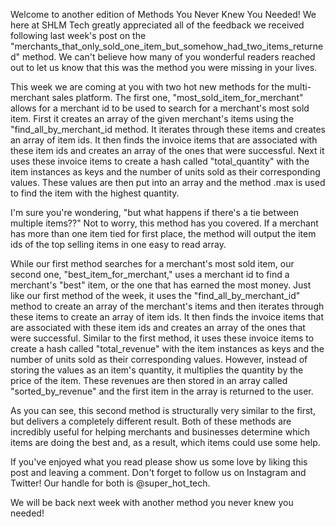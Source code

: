 Welcome to another edition of Methods You Never Knew You Needed!  We here at SHLM Tech greatly appreciated all of the feedback we received following last week's post on the "merchants_that_only_sold_one_item_but_somehow_had_two_items_returned" method.  We can't believe how many of you wonderful readers reached out to let us know that this was the method you were missing in your lives.  

This week we are coming at you with two hot new methods for the multi-merchant sales platform.  The first one, "most_sold_item_for_merchant" allows for a merchant id to be used to search for a merchant's most sold item.  First it creates an array of the given merchant's items using the "find_all_by_merchant_id method.  It iterates through these items and creates an array of item ids.  It then finds the invoice items that are associated with these item ids and creates an array of the ones that were successful.  Next it uses these invoice items to create a hash called "total_quantity" with the item instances as keys and the number of units sold as their corresponding values.  These values are then put into an array and the method .max is used to find the item with the highest quantity.   

I'm sure you're wondering, "but what happens if there's a tie between multiple items??"  Not to worry, this method has you covered.  If a merchant has more than one item tied for first place, the method will output the item ids of the top selling items in one easy to read array.  

While our first method searches for a merchant's most sold item, our second one, "best_item_for_merchant," uses a merchant id to find a merchant's "best" item, or the one that has earned the most money.  Just like our first method of the week, it uses the "find_all_by_merchant_id" method to create an array of the merchant's items and then iterates through these items to create an array of item ids. It then finds the invoice items that are associated with these item ids and creates an array of the ones that were successful.  Similar to the first method, it uses these invoice items to create a hash called "total_revenue" with the item instances as keys and the number of units sold as their corresponding values.  However, instead of storing the values as an item's quantity, it multiplies the quantity by the price of the item.  These revenues are then stored in an array called "sorted_by_revenue" and the first item in the array is returned to the user.  

As you can see, this second method is structurally very similar to the first, but delivers a completely different result.  Both of these methods are incredibly useful for helping merchants and businesses determine which items are doing the best and, as a result, which items could use some help.  

If you've enjoyed what you read please show us some love by liking this post and leaving a comment.  Don't forget to follow us on Instagram and Twitter!  Our handle for both is @super_hot_tech.

We will be back next week with another method you never knew you needed!  
